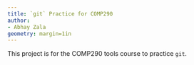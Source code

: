 ```yaml
---
title: `git` Practice for COMP290
author: 
- Abhay Zala
geometry: margin=1in
---
```


This project is for the COMP290 tools course to practice `git`.